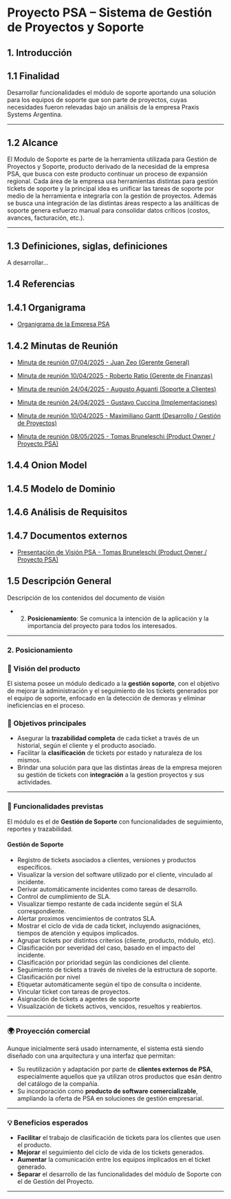 # Proyecto PSA – Sistema de Gestión de Proyectos y Soporte

## 1. Introducción
## 1.1 Finalidad

Desarrollar funcionalidades el módulo de soporte aportando una solución para los equipos de soporte que son parte de proyectos, cuyas necesidades fueron relevadas bajo un análisis de la empresa Praxis Systems Argentina. 

---

## 1.2 Alcance

El Modulo de Soporte es parte de la herramienta utilizada para Gestión de Proyectos y Soporte, producto derivado de la necesidad de la empresa PSA, que busca con este producto continuar un proceso de expansión regional. Cada área de la empresa usa herramientas distintas para gestión tickets de soporte y la principal idea es unificar las tareas de soporte por medio de la herramienta e integrarla con la gestión de proyectos. Además se busca una integración de las distintas áreas respecto a las análiticas de soporte genera esfuerzo manual para consolidar datos críticos (costos, avances, facturación, etc.).

---

## 1.3 Definiciones, siglas, definiciones

A desarrollar...

## 1.4 Referencias
## 1.4.1 Organigrama
- [Organigrama de la Empresa PSA](./docs/Organigrama/organigrama.md)

## 1.4.2 Minutas de Reunión

- [Minuta de reunión 07/04/2025 - Juan Zeo (Gerente General)](./docs/minutas/minuta-JuanZeo-07042025.md)

- [Minuta de reunión 10/04/2025 - Roberto Ratio (Gerente de Finanzas)](./docs/minutas/minuta-RobertoRatio-10042025.md)

- [Minuta de reunión 24/04/2025 - Augusto Aguanti (Soporte a Clientes)](docs/Minutas/minuta-AugustoAguanti-24042025.md)

- [Minuta de reunión 24/04/2025 - Gustavo Cuccina (Implementaciones)](docs/Minutas/minuta-GustavoCuccina-24042025.md)

- [Minuta de reunión 10/04/2025 - Maximiliano Gantt (Desarrollo / Gestión de Proyectos)](docs/Minutas/minuta-MaximilianoGantt-24042025.md)

- [Minuta de reunión 08/05/2025 - Tomas Bruneleschi (Product Owner / Proyecto PSA)](docs/Minutas/minuta-TomasBrunelesohi-08052025.md)

## 1.4.4 Onion Model
## 1.4.5 Modelo de Dominio
## 1.4.6 Análisis de Requisitos
## 1.4.7 Documentos externos
- [Presentación de Visión PSA - Tomas Bruneleschi (Product Owner / Proyecto PSA)](https://docs.google.com/presentation/d/1RKjXip65SFtVxiFx2X7nD-ORf1ZTkyG8f94DVdFbizw/edit?usp=sharing)

## 1.5  Descripción General
Descripción de los contenidos del documento de visión

- 2. **Posicionamiento**: Se comunica la intención de la aplicación y la importancia del proyecto para todos los interesados.


---

### 2. Posicionamiento 
### 🧠 Visión del producto

El sistema posee un módulo dedicado a la **gestión soporte**, con el objetivo de mejorar la administración y el seguimiento de los tickets generados por el equipo de soporte, enfocado en la detección de demoras y eliminar ineficiencias en el proceso.


### 🧱 Objetivos principales

- Asegurar la **trazabilidad completa** de cada ticket a través de un historial, según el cliente y el producto asociado.
- Facilitar la **clasificación** de tickets por estado y naturaleza de los mismos.
- Brindar una solución para que las distintas áreas de la empresa mejoren su gestión de tickets con **integración** a la gestion proyectos y sus actividades. 

---

### 🧠 Funcionalidades previstas

El módulo es el de **Gestión de Soporte** con funcionalidades de seguimiento, reportes y trazabilidad.

#### Gestión de Soporte

- Registro de tickets asociados a clientes, versiones y productos específicos.
- Visualizar la version del software utilizado por el cliente, vinculado al incidente.
- Derivar automáticamente incidentes como tareas de desarrollo.
- Control de cumplimiento de SLA.
- Visualizar tiempo restante de cada incidente según el SLA correspondiente.
- Alertar proximos vencimientos de contratos SLA.
- Mostrar el ciclo de vida de cada ticket, incluyendo asignaciónes, tiempos de atención y equipos implicados.
- Agrupar tickets por distintos criterios (cliente, producto, módulo, etc).
- Clasificación por severidad del caso, basado en el impacto del incidente.
- Clasificación por prioridad según las condiciones del cliente.
- Seguimiento de tickets a través de niveles de la estructura de soporte. 
- Clasificación por nivel
- Etiquetar automáticamente según el tipo de consulta o incidente.
- Vincular ticket con tareas de proyectos.
- Asignación de tickets a agentes de soporte
- Visualización de tickets activos, vencidos, resueltos y reabiertos.

---

### 🌍 Proyección comercial

Aunque inicialmente será usado internamente, el sistema está siendo diseñado con una arquitectura y una interfaz que permitan:

- Su reutilización y adaptación por parte de **clientes externos de PSA**, especialmente aquellos que ya utilizan otros productos que esán dentro del catálogo de la compañía.
- Su incorporación como **producto de software comercializable**, ampliando la oferta de PSA en soluciones de gestión empresarial.

---

### 💡 Beneficios esperados

- **Facilitar** el trabajo de clasificación de tickets para los clientes que usen el producto.
- **Mejorar** el seguimiento del ciclo de vida de los tickets generados.
- **Aumentar** la comunicación entre los equipos implicados en el ticket generado.
- **Separar** el desarrollo de las funcionalidades del módulo de Soporte con el de Gestión del Proyecto.
---
